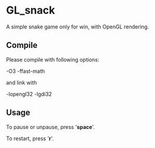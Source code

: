 # GL_snack
A simple snake game only for win, with OpenGL rendering.

## Compile

Please compile with following options:

-O3 -ffast-math

and link with 

-lopengl32 -lgdi32

## Usage

To pause or unpause, press '**space**'.

To restart, press '**r**'.

